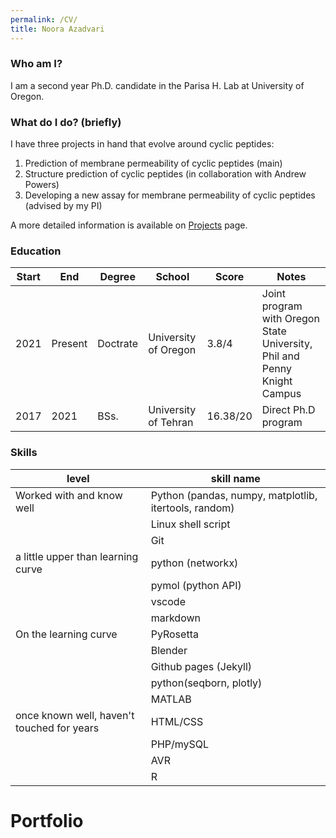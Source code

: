 ```yaml
---
permalink: /CV/
title: Noora Azadvari
---
```


### Who am I?

I am a second year Ph.D. candidate in the Parisa H. Lab at University of Oregon.

### What do I do? (briefly)

I have three projects in hand that evolve around cyclic peptides:
1. Prediction of membrane permeability of cyclic peptides (main)
2. Structure prediction of cyclic peptides (in collaboration with Andrew Powers)
3. Developing a new assay for membrane permeability of cyclic peptides (advised by my PI)

A more detailed information is available on [Projects](https://nooraaz.github.io/Projects/) page.

### Education

|Start|End|Degree|School|Score|Notes|
|-----|---|------|------|-----|-----|
|2021|Present|Doctrate|University of Oregon|3.8/4|Joint program with Oregon State University, Phil and Penny Knight Campus|
|2017|2021   |BSs.    |University of Tehran|16.38/20|Direct Ph.D program|

### Skills

|level|skill name|
|-----|------|
|Worked with and know well|Python (pandas, numpy, matplotlib, itertools, random)|
||Linux shell script|
||Git|
|a little upper than learning curve|python (networkx)|
||pymol (python API)| 
||vscode|
||markdown|
|On the learning curve|PyRosetta|
||Blender| 
||Github pages (Jekyll)| 
||python(seqborn, plotly)| 
||MATLAB| 
|once known well, haven't touched for years|HTML/CSS| 
||PHP/mySQL|
||AVR|
||R|

# Portfolio



